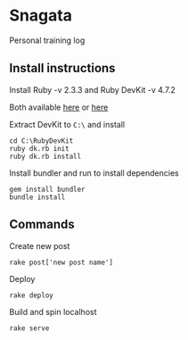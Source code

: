 
# Snagata

Personal training log

## Install instructions

Install Ruby -v 2.3.3 and Ruby DevKit -v 4.7.2

Both available [here](https://rubyinstaller.org/downloads/) or [here](https://www.dropbox.com/sh/38jr00rhvmsnacj/AAAhYzTVlnbGSbqxuHHWziGBa?dl=0)

Extract DevKit to `C:\` and install

```
cd C:\RubyDevKit
ruby dk.rb init
ruby dk.rb install
```

Install bundler and run to install dependencies

```
gem install bundler
bundle install
```

## Commands

Create new post

```
rake post['new post name']
```

Deploy

```
rake deploy
```

Build and spin localhost

```
rake serve
```
